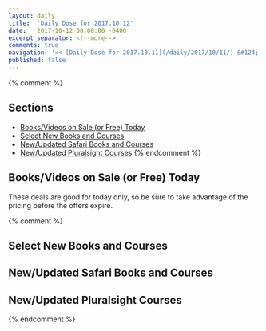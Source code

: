 ```yaml
---
layout: daily
title:  'Daily Dose for 2017.10.12'
date:   2017-10-12 00:00:00 -0400
excerpt_separator: <!--more-->
comments: true
navigation: '<< [Daily Dose for 2017.10.11](/daily/2017/10/11/) &#124; [Oct 2017](/daily/2017/10/) &#124; [2017](/daily/2017/) &#124; Daily Dose for 2017.10.13 >>'
published: false
---
```

{% comment %}
## Sections
* [Books/Videos on Sale (or Free) Today](#sale)
* [Select New Books and Courses](#select)
* [New/Updated Safari Books and Courses](#safari-new)
* [New/Updated Pluralsight Courses](#pluralsight-new)
{% endcomment %}

## <a name="sale"></a>Books/Videos on Sale (or Free) Today ##
These deals are good for today only, so be sure to take advantage of the pricing before the offers expire.

{% comment %}
## <a name="select"></a>Select New Books and Courses ##

## <a name="safari-new"></a>New/Updated Safari Books and Courses ## 

## <a name="pluralsight-new"></a>New/Updated Pluralsight Courses ## 
{% endcomment %}
